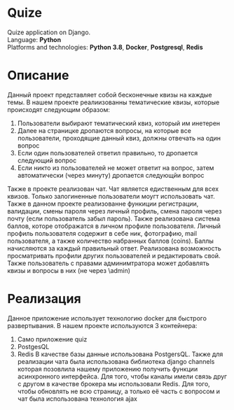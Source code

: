 # Quize
Quize application on Django. <br>
Language: **Python** <br>
Platforms and technologies: **Python 3.8**, **Docker**, **Postgresql**, **Redis**

# Описание
Данный проект представляет собой бесконечные квизы на каждые темы. 
В нашем проекте реалиизованны тематические квизы, которые происходят следующим образом: 
1) Пользователи выбирают тематический квиз, который им инетерен
2) Далее на страницке дропаются вопросы, на которые все пользователи, проходящие данный квиз, должны отвечать на один вопрос
3) Если один пользователей ответил правильно, то дропается следующий вопрос
4) Если никто из пользователей не может ответит на вопрос, затем автоматически (через минуту) дропается следующйи вопрос

Также в проекте реализован чат. Чат является едиственным для всех квизов. Только залогиненные пользователи моугт использовать чат. Также в данном проекте реализованне функиции регистрации, валидации, смены пароля через личный профиль, смена пароля через почту (если пользователь забыл пароль). Также реализована система баллов, которе отображатся в личном профиле пользователя. Личный профиль пользователя содержит в себе ник, фотографию, mail пользователя, а также количество набранных баллов (coins). Баллы начисляются за каждый правильный ответ. Реализована возможность просматривать профили других пользователей и редактировать свой. Также пользователь с правами админимтратора может добавлять квизы и вопросы в них (не через \admin)

# Реализация 
Данное приложение использует технологию docker для быстрого развертывания. В нашем проекте используются 3 контейнера:
1) Само приложение quiz
2) PostgesQL
3) Redis
В качестве базы данные использована PostgersQL.
Также для реализации чата была использована библиотека django channels которая позовлила нашему приложению получить функции асинхронного интерфейса. Для того, чтобы каналы имели связь друг с другом в качестве брокера мы использовали Redis. Для того, чтобы обновлять не всю страницу, а только её часть с вопросом и чат была использована технология ajax

